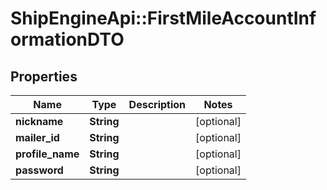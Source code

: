 # ShipEngineApi::FirstMileAccountInformationDTO

## Properties
Name | Type | Description | Notes
------------ | ------------- | ------------- | -------------
**nickname** | **String** |  | [optional] 
**mailer_id** | **String** |  | [optional] 
**profile_name** | **String** |  | [optional] 
**password** | **String** |  | [optional] 


